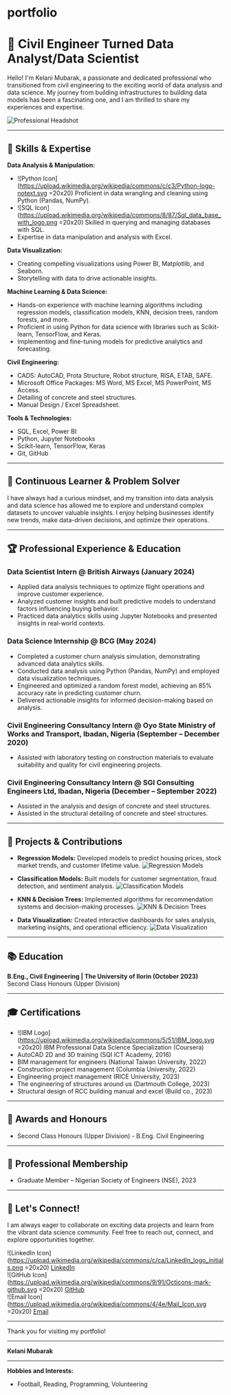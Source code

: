 # portfolio
# 👷 Civil Engineer Turned Data Analyst/Data Scientist

Hello! I'm Kelani Mubarak, a passionate and dedicated professional who transitioned from civil engineering to the exciting world of data analysis and data science. My journey from building infrastructures to building data models has been a fascinating one, and I am thrilled to share my experiences and expertise.

![Professional Headshot](https://unsplash.com/photos/JR9JJsmD60s/download?force=true&w=200)

---

## 🔧 Skills & Expertise

**Data Analysis & Manipulation:**
- ![Python Icon](https://upload.wikimedia.org/wikipedia/commons/c/c3/Python-logo-notext.svg =20x20) Proficient in data wrangling and cleaning using Python (Pandas, NumPy).
- ![SQL Icon](https://upload.wikimedia.org/wikipedia/commons/8/87/Sql_data_base_with_logo.png =20x20) Skilled in querying and managing databases with SQL.
- Expertise in data manipulation and analysis with Excel.

**Data Visualization:**
- Creating compelling visualizations using Power BI, Matplotlib, and Seaborn.
- Storytelling with data to drive actionable insights.

**Machine Learning & Data Science:**
- Hands-on experience with machine learning algorithms including regression models, classification models, KNN, decision trees, random forests, and more.
- Proficient in using Python for data science with libraries such as Scikit-learn, TensorFlow, and Keras.
- Implementing and fine-tuning models for predictive analytics and forecasting.

**Civil Engineering:**
- CADS: AutoCAD, Prota Structure, Robot structure, RISA, ETAB, SAFE.
- Microsoft Office Packages: MS Word, MS Excel, MS PowerPoint, MS Access.
- Detailing of concrete and steel structures.
- Manual Design / Excel Spreadsheet.

**Tools & Technologies:**
- SQL, Excel, Power BI
- Python, Jupyter Notebooks
- Scikit-learn, TensorFlow, Keras
- Git, GitHub

---

## 🧠 Continuous Learner & Problem Solver

I have always had a curious mindset, and my transition into data analysis and data science has allowed me to explore and understand complex datasets to uncover valuable insights. I enjoy helping businesses identify new trends, make data-driven decisions, and optimize their operations.

---

## 🏆 Professional Experience & Education

### Data Scientist Intern @ British Airways (January 2024)
- Applied data analysis techniques to optimize flight operations and improve customer experience.
- Analyzed customer insights and built predictive models to understand factors influencing buying behavior.
- Practiced data analytics skills using Jupyter Notebooks and presented insights in real-world contexts.

### Data Science Internship @ BCG (May 2024)
- Completed a customer churn analysis simulation, demonstrating advanced data analytics skills.
- Conducted data analysis using Python (Pandas, NumPy) and employed data visualization techniques.
- Engineered and optimized a random forest model, achieving an 85% accuracy rate in predicting customer churn.
- Delivered actionable insights for informed decision-making based on analysis.

### Civil Engineering Consultancy Intern @ Oyo State Ministry of Works and Transport, Ibadan, Nigeria (September – December 2020)
- Assisted with laboratory testing on construction materials to evaluate suitability and quality for civil engineering projects.

### Civil Engineering Consultancy Intern @ SGI Consulting Engineers Ltd, Ibadan, Nigeria (December – September 2022)
- Assisted in the analysis and design of concrete and steel structures.
- Assisted in the structural detailing of concrete and steel structures.

---

## 🚀 Projects & Contributions

- **Regression Models:** Developed models to predict housing prices, stock market trends, and customer lifetime value.
  ![Regression Models](https://unsplash.com/photos/m_HRfLhgABo/download?force=true&w=200)

- **Classification Models:** Built models for customer segmentation, fraud detection, and sentiment analysis.
  ![Classification Models](https://unsplash.com/photos/KK-9YKWJYA4/download?force=true&w=200)

- **KNN & Decision Trees:** Implemented algorithms for recommendation systems and decision-making processes.
  ![KNN & Decision Trees](https://unsplash.com/photos/NGDYqRjFCFw/download?force=true&w=200)

- **Data Visualization:** Created interactive dashboards for sales analysis, marketing insights, and operational efficiency.
  ![Data Visualization](https://unsplash.com/photos/G8cB8hY3yvU/download?force=true&w=200)

---

## 📚 Education

**B.Eng., Civil Engineering | The University of Ilorin (October 2023)**  
Second Class Honours (Upper Division)

---

## 🎓 Certifications

- ![IBM Logo](https://upload.wikimedia.org/wikipedia/commons/5/51/IBM_logo.svg =20x20) IBM Professional Data Science Specialization (Coursera)
- AutoCAD 2D and 3D training (SQI ICT Academy, 2016)
- BIM management for engineers (National Taiwan University, 2022)
- Construction project management (Columbia University, 2022)
- Engineering project management (RICE University, 2023)
- The engineering of structures around us (Dartmouth College, 2023)
- Structural design of RCC building manual and excel (Build co., 2023)

---

## 📜 Awards and Honours

- Second Class Honours (Upper Division) - B.Eng. Civil Engineering

---

## 🏢 Professional Membership

- Graduate Member – Nigerian Society of Engineers (NSE), 2023

---

## 🌟 Let's Connect!

I am always eager to collaborate on exciting data projects and learn from the vibrant data science community. Feel free to reach out, connect, and explore opportunities together.

![LinkedIn Icon](https://upload.wikimedia.org/wikipedia/commons/c/ca/LinkedIn_logo_initials.png =20x20) [LinkedIn](https://www.linkedin.com)  
![GitHub Icon](https://upload.wikimedia.org/wikipedia/commons/9/91/Octicons-mark-github.svg =20x20) [GitHub](https://www.github.com)  
![Email Icon](https://upload.wikimedia.org/wikipedia/commons/4/4e/Mail_Icon.svg =20x20) [Email](mailto:mubarak007kelly@gmail.com)

---

Thank you for visiting my portfolio!

---

**Kelani Mubarak**

---

**Hobbies and Interests:**
- Football, Reading, Programming, Volunteering
